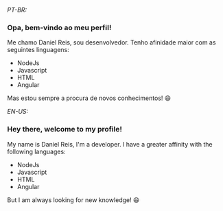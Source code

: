*PT-BR:*

### Opa, bem-vindo ao meu perfil!

Me chamo Daniel Reis, sou desenvolvedor.
Tenho afinidade maior com as seguintes linguagens:

* NodeJs
* Javascript
* HTML
* Angular

Mas estou sempre a procura de novos conhecimentos! 😄

*EN-US:*

### Hey there, welcome to my profile!

My name is Daniel Reis, I'm a developer.
I have a greater affinity with the following languages:

* NodeJs
* Javascript
* HTML
* Angular

But I am always looking for new knowledge! 😄

<!--
**Daniel-Reis1/Daniel-Reis1** is a ✨ _special_ ✨ repository because its `README.md` (this file) appears on your GitHub profile.

Here are some ideas to get you started:

- 🔭 I’m currently working on ...
- 🌱 I’m currently learning ...
- 👯 I’m looking to collaborate on ...
- 🤔 I’m looking for help with ...
- 💬 Ask me about ...
- 📫 How to reach me: ...
- 😄 Pronouns: ...
- ⚡ Fun fact: ...
-->

